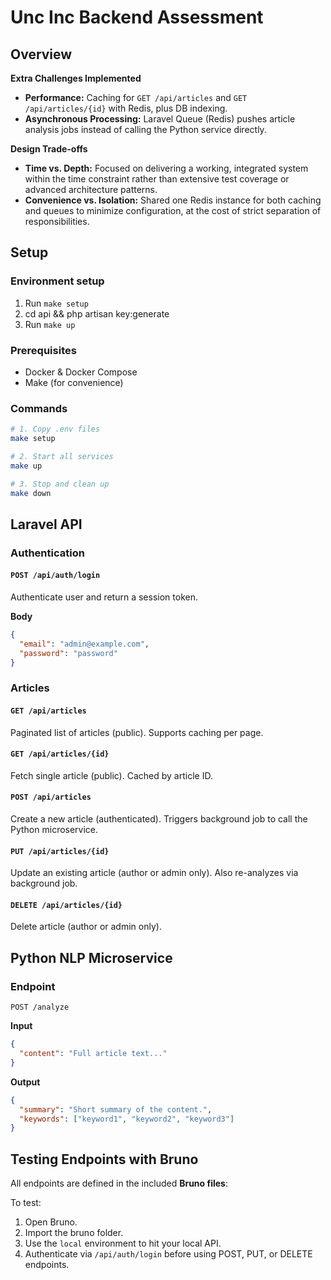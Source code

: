 # Unc Inc Backend Assessment

## Overview

**Extra Challenges Implemented**
- **Performance:** Caching for `GET /api/articles` and `GET /api/articles/{id}` with Redis, plus DB indexing.
- **Asynchronous Processing:** Laravel Queue (Redis) pushes article analysis jobs instead of calling the Python service directly.

**Design Trade-offs**
- **Time vs. Depth:** Focused on delivering a working, integrated system within the time constraint rather than extensive test coverage or advanced architecture patterns.
- **Convenience vs. Isolation:** Shared one Redis instance for both caching and queues to minimize configuration, at the cost of strict separation of responsibilities.

## Setup

### Environment setup
1. Run `make setup`
2. cd api && php artisan key:generate
3. Run `make up`

### Prerequisites
- Docker & Docker Compose
- Make (for convenience)

### Commands

```bash
# 1. Copy .env files
make setup

# 2. Start all services
make up

# 3. Stop and clean up
make down
```

## Laravel API

### Authentication

#### `POST /api/auth/login`
Authenticate user and return a session token.

**Body**
```json
{
  "email": "admin@example.com",
  "password": "password"
}
```

### Articles

#### `GET /api/articles`
Paginated list of articles (public).
Supports caching per page.

#### `GET /api/articles/{id}`
Fetch single article (public).
Cached by article ID.

#### `POST /api/articles`
Create a new article (authenticated).
Triggers background job to call the Python microservice.

#### `PUT /api/articles/{id}`
Update an existing article (author or admin only).
Also re-analyzes via background job.

#### `DELETE /api/articles/{id}`
Delete article (author or admin only).

## Python NLP Microservice

### Endpoint
`POST /analyze`

**Input**
```json
{
  "content": "Full article text..."
}
```

**Output**
```json
{
  "summary": "Short summary of the content.",
  "keywords": ["keyword1", "keyword2", "keyword3"]
}
```


## Testing Endpoints with Bruno

All endpoints are defined in the included **Bruno files**:

To test:
1. Open Bruno.
2. Import the bruno folder.
3. Use the `local` environment to hit your local API.
4. Authenticate via `/api/auth/login` before using POST, PUT, or DELETE endpoints.

